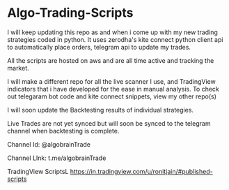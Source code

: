 # Algo-Trading-Scripts

I will keep updating this repo as and when i come up with my new trading strategies coded in python. It uses zerodha's kite connect python client api to automatically place orders,
telegram api to update my trades.

All the scripts are hosted on aws and are all time active and tracking the market.

I will make a different repo for all the live scanner I use, and TradingView indicators that i have developed for the ease in manual analysis.
To check out telegaram bot code and kite connect snippets, view my other repo(s)

I will soon update the Backtesting results of individual strategies.

Live Trades are not yet synced but will soon be synced to the telegram channel when backtesting is complete.

Channel Id: @algobrainTrade

Channel LInk: t.me/algobrainTrade

TradingView ScriptsL https://in.tradingview.com/u/ronitjain/#published-scripts
